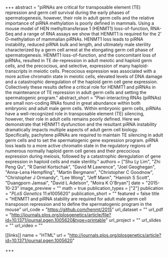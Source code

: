 +++
abstract = "piRNAs are critical for transposable element (TE) repression and germ cell survival during the early phases of spermatogenesis, however, their role in adult germ cells and the relative importance of piRNA methylation is poorly defined in mammals. Using a mouse model of HEN methyltransferase 1 (HENMT1) loss-of-function, RNA-Seq and a range of RNA assays we show that HENMT1 is required for the 2’ O-methylation of mammalian piRNAs. HENMT1 loss leads to piRNA instability, reduced piRNA bulk and length, and ultimately male sterility characterized by a germ cell arrest at the elongating germ cell phase of spermatogenesis. HENMT1 loss-of-function, and the concomitant loss of piRNAs, resulted in TE de-repression in adult meiotic and haploid germ cells, and the precocious, and selective, expression of many haploid-transcripts in meiotic cells. Precocious expression was associated with a more active chromatin state in meiotic cells, elevated levels of DNA damage and a catastrophic deregulation of the haploid germ cell gene expression. Collectively these results define a critical role for HENMT1 and piRNAs in the maintenance of TE repression in adult germ cells and setting the spermatogenic program."
abstract_short = "Piwi-interacting RNAs (piRNAs) are small non-coding RNAs found in great abundance within both embryonic and adult male germ cells. Within embryonic germ cells, piRNAs have a well-recognized role in transposable element (TE) silencing, however, their role in adult cells remains poorly defined. Here we demonstrate that HENMT1 dysfunction and the resultant piRNA instability dramatically impacts multiple aspects of adult germ cell biology. Specifically, pachytene piRNAs are required to maintain TE silencing in adult germ cells and to set the spermatogenic gene expression program. piRNA loss leads to a more active chromatin state in the regulatory regions of numerous normally haploid germ cell genes and their precocious expression during meiosis, followed by a catastrophic deregulation of gene expression in haploid cells and male sterility."
authors = ["Shu Ly Lim", "Zhi Peng Qu", "R Daniel Kortschak", "David M Lawrence", "Joel Geoghegan", "Anna-Lena Hempfling", "Martin Bergmann", "Christopher C Goodnow", "Christopher J Ormandy", "Lee Wong", "Jeff Mann", "Hamish S Scott", "Duangporn Jamsai", "David L Adelson", "Moira K O'Bryan"]
date = "2015-10-23"
image_preview = ""
math = true
publication_types = ["2"]
publication = "*PLoS Genetics* 11:e1005620"
publication_short = ""
featured = false
title = "HENMT1 and piRNA stability are required for adult male germ cell transposon repression and to define the spermatogenic program in the mouse"
url_code = "https://github.com/henmt/2015"
url_dataset = ""
url_pdf = "http://journals.plos.org/plosgenetics/article/file?id=10.1371/journal.pgen.1005620&type=printable"
url_project = ""
url_slides = ""
url_video = ""

[[links]]
name = "HTML"
url = "http://journals.plos.org/plosgenetics/article?id=10.1371/journal.pgen.1005620"

+++

